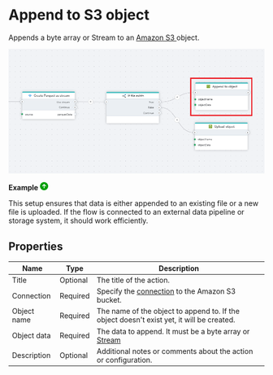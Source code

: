 # Append to S3 object

Appends a byte array or Stream to an [Amazon S3 ](https://docs.aws.amazon.com/s3/?nc2=h_ql_doc_s3)object.

![img](../../../../images/flow/appendAmazon.png)

**Example** ![img](../../../../images/strz.jpg)

This setup ensures that data is either appended to an existing file or a new file is uploaded. If the flow is connected to an external data pipeline or storage system, it should work efficiently.

## Properties

| Name        | Type     | Description                                                                                 |
| ----------- | -------- | ------------------------------------------------------------------------------------------- |
| Title       | Optional |  The title of the action.   |
| Connection  | Required | Specify the [connection](connecting-to-amazon-s3.md) to the Amazon S3 bucket. |
| Object name | Required | The name of the object to append to. If the object doesn't exist yet, it will be created.        |
| Object data        | Required  | The data to append. It must be a byte array or [Stream](https://learn.microsoft.com/en-us/dotnet/api/system.io.stream) |
| Description | Optional | Additional notes or comments about the action or configuration.  |
